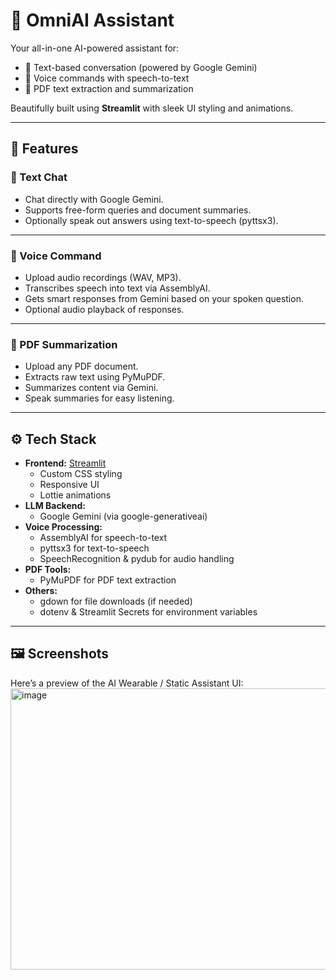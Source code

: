 # 🤖 OmniAI Assistant

Your all-in-one AI-powered assistant for:

- 💬 Text-based conversation (powered by Google Gemini)
- 🎤 Voice commands with speech-to-text
- 📄 PDF text extraction and summarization

Beautifully built using **Streamlit** with sleek UI styling and animations.

---

## 🌟 Features

### 💬 Text Chat

- Chat directly with Google Gemini.
- Supports free-form queries and document summaries.
- Optionally speak out answers using text-to-speech (pyttsx3).

---

### 🎤 Voice Command

- Upload audio recordings (WAV, MP3).
- Transcribes speech into text via AssemblyAI.
- Gets smart responses from Gemini based on your spoken question.
- Optional audio playback of responses.

---

### 📄 PDF Summarization

- Upload any PDF document.
- Extracts raw text using PyMuPDF.
- Summarizes content via Gemini.
- Speak summaries for easy listening.

---

## ⚙️ Tech Stack

- **Frontend:** [Streamlit](https://streamlit.io/)
    - Custom CSS styling
    - Responsive UI
    - Lottie animations
- **LLM Backend:**
    - Google Gemini (via google-generativeai)
- **Voice Processing:**
    - AssemblyAI for speech-to-text
    - pyttsx3 for text-to-speech
    - SpeechRecognition & pydub for audio handling
- **PDF Tools:**
    - PyMuPDF for PDF text extraction
- **Others:**
    - gdown for file downloads (if needed)
    - dotenv & Streamlit Secrets for environment variables

---

## 🖼️ Screenshots

Here’s a preview of the AI Wearable / Static Assistant UI:
<img width="700" height="450" alt="image" src="https://github.com/user-attachments/assets/c6a5321f-0205-4e62-8b09-2170a3a0a5d2" />


